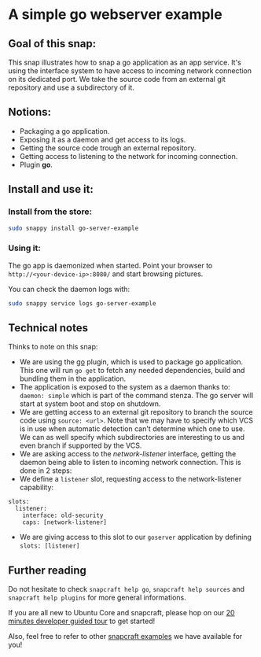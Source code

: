 # A simple go webserver example

## Goal of this snap:
This snap illustrates how to snap a go application as an app service. It's using the interface system to have access
to incoming network connection on its dedicated port.
We take the source code from an external git repository and use a subdirectory of it.

## Notions:

* Packaging a go application.
* Exposing it as a daemon and get access to its logs.
* Getting the source code trough an external repository.
* Getting access to listening to the network for incoming connection.
* Plugin **go**.

## Install and use it:

### Install from the store:
```sh
sudo snappy install go-server-example
```

### Using it:

The go app is daemonized when started. Point your browser to `http://<your-device-ip>:8080/` and start browsing
pictures.

You can check the daemon logs with:
```sh
sudo snappy service logs go-server-example
```

## Technical notes

Thinks to note on this snap:
* We are using the [go](../../docs/plugins.md) plugin, which is used to package go application. This one will run
`go get` to fetch any needed dependencies, build and bundling them in the application.
* The application is exposed to the system as a daemon thanks to: `daemon: simple` which is part of the command stenza.
The go server will start at system boot and stop on shutdown.
* We are getting access to an external git repository to branch the source code using `source: <url>`. Note that we
may have to specify which VCS is in use when automatic detection can't determine which one to use. We can as well
specify which subdirectories are interesting to us and even branch if supported by the VCS.
* We are asking access to the *network-listener* interface, getting the daemon being able to listen to incoming network
connection. This is done in 2 steps:
 * We define a `listener` slot, requesting access to the network-listener capability:
 ```
 slots:
   listener:
     interface: old-security
     caps: [network-listener]
```
 * We are giving access to this slot to our `goserver` application by defining `slots: [listener]`


## Further reading

Do not hesitate to check `snapcraft help go`, `snapcraft help sources` and `snapcraft help plugins` for more general
informations.

If you are all new to Ubuntu Core and snapcraft, please hop on our [20 minutes developer guided tour](in-progress) to get started!

Also, feel free to refer to other [snapcraft examples](../) we have available for you!
